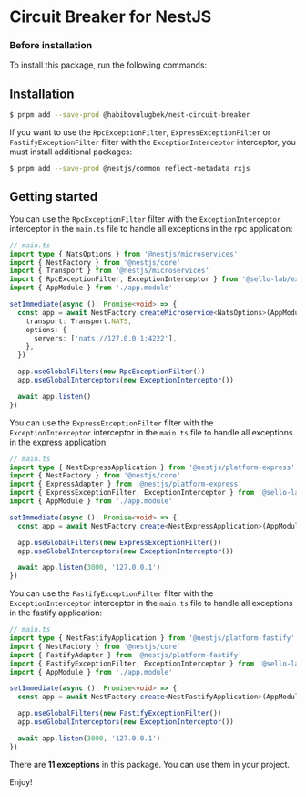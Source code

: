 # Circuit Breaker for NestJS

### Before installation

To install this package, run the following commands:

## Installation

```bash
$ pnpm add --save-prod @habibovulugbek/nest-circuit-breaker
```

If you want to use the `RpcExceptionFilter`, `ExpressExceptionFilter` or `FastifyExceptionFilter` filter with the
`ExceptionInterceptor` interceptor, you must install additional packages:

```bash
$ pnpm add --save-prod @nestjs/common reflect-metadata rxjs
```

## Getting started

You can use the `RpcExceptionFilter` filter with the `ExceptionInterceptor` interceptor in the `main.ts` file to handle
all exceptions in the rpc application:

```ts
// main.ts
import type { NatsOptions } from '@nestjs/microservices'
import { NestFactory } from '@nestjs/core'
import { Transport } from '@nestjs/microservices'
import { RpcExceptionFilter, ExceptionInterceptor } from '@sello-lab/exceptions'
import { AppModule } from './app.module'

setImmediate(async (): Promise<void> => {
  const app = await NestFactory.createMicroservice<NatsOptions>(AppModule, {
    transport: Transport.NATS,
    options: {
      servers: ['nats://127.0.0.1:4222'],
    },
  })

  app.useGlobalFilters(new RpcExceptionFilter())
  app.useGlobalInterceptors(new ExceptionInterceptor())

  await app.listen()
})
```

You can use the `ExpressExceptionFilter` filter with the `ExceptionInterceptor` interceptor in the `main.ts` file to
handle all exceptions in the express application:

```ts
// main.ts
import type { NestExpressApplication } from '@nestjs/platform-express'
import { NestFactory } from '@nestjs/core'
import { ExpressAdapter } from '@nestjs/platform-express'
import { ExpressExceptionFilter, ExceptionInterceptor } from '@sello-lab/exceptions'
import { AppModule } from './app.module'

setImmediate(async (): Promise<void> => {
  const app = await NestFactory.create<NestExpressApplication>(AppModule, new ExpressAdapter())

  app.useGlobalFilters(new ExpressExceptionFilter())
  app.useGlobalInterceptors(new ExceptionInterceptor())

  await app.listen(3000, '127.0.0.1')
})
```

You can use the `FastifyExceptionFilter` filter with the `ExceptionInterceptor` interceptor in the `main.ts` file to
handle all exceptions in the fastify application:

```ts
// main.ts
import type { NestFastifyApplication } from '@nestjs/platform-fastify'
import { NestFactory } from '@nestjs/core'
import { FastifyAdapter } from '@nestjs/platform-fastify'
import { FastifyExceptionFilter, ExceptionInterceptor } from '@sello-lab/exceptions'
import { AppModule } from './app.module'

setImmediate(async (): Promise<void> => {
  const app = await NestFactory.create<NestFastifyApplication>(AppModule, new FastifyAdapter())

  app.useGlobalFilters(new FastifyExceptionFilter())
  app.useGlobalInterceptors(new ExceptionInterceptor())

  await app.listen(3000, '127.0.0.1')
})
```

There are **11 exceptions** in this package. You can use them in your project.

Enjoy!
